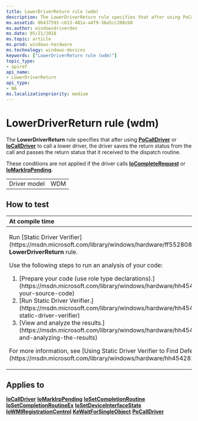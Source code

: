 ```yaml
---
title: LowerDriverReturn rule (wdm)
description: The LowerDriverReturn rule specifies that after using PoCallDriver or IoCallDriver to call a lower driver, the driver saves the return status from the call and passes the return status that it received to the dispatch routine.
ms.assetid: 0b437591-c613-481a-a4f9-36a5cc208cb0
ms.author: windowsdriverdev
ms.date: 05/21/2018
ms.topic: article
ms.prod: windows-hardware
ms.technology: windows-devices
keywords: ["LowerDriverReturn rule (wdm)"]
topic_type:
- apiref
api_name:
- LowerDriverReturn
api_type:
- NA
ms.localizationpriority: medium
---
```


# LowerDriverReturn rule (wdm)


The **LowerDriverReturn** rule specifies that after using [**PoCallDriver**](https://msdn.microsoft.com/library/windows/hardware/ff559654) or [**IoCallDriver**](https://msdn.microsoft.com/library/windows/hardware/ff548336) to call a lower driver, the driver saves the return status from the call and passes the return status that it received to the dispatch routine.

These conditions are not applied if the driver calls [**IoCompleteRequest**](https://msdn.microsoft.com/library/windows/hardware/ff548343) or [**IoMarkIrpPending**](https://msdn.microsoft.com/library/windows/hardware/ff549422).

|              |     |
|--------------|-----|
| Driver model | WDM |

How to test
-----------

<table>
<colgroup>
<col width="100%" />
</colgroup>
<thead>
<tr class="header">
<th align="left">At compile time</th>
</tr>
</thead>
<tbody>
<tr class="odd">
<td align="left"><p>Run [Static Driver Verifier](https://msdn.microsoft.com/library/windows/hardware/ff552808) and specify the <strong>LowerDriverReturn</strong> rule.</p>
Use the following steps to run an analysis of your code:
<ol>
<li>[Prepare your code (use role type declarations).](https://msdn.microsoft.com/library/windows/hardware/hh454281#preparing-your-source-code)</li>
<li>[Run Static Driver Verifier.](https://msdn.microsoft.com/library/windows/hardware/hh454281#running-static-driver-verifier)</li>
<li>[View and analyze the results.](https://msdn.microsoft.com/library/windows/hardware/hh454281#viewing-and-analyzing-the-results)</li>
</ol>
<p>For more information, see [Using Static Driver Verifier to Find Defects in Drivers](https://msdn.microsoft.com/library/windows/hardware/hh454281).</p></td>
</tr>
</tbody>
</table>

Applies to
----------

[**IoCallDriver**](https://msdn.microsoft.com/library/windows/hardware/ff548336)
[**IoMarkIrpPending**](https://msdn.microsoft.com/library/windows/hardware/ff549422)
[**IoSetCompletionRoutine**](https://msdn.microsoft.com/library/windows/hardware/ff549679)
[**IoSetCompletionRoutineEx**](https://msdn.microsoft.com/library/windows/hardware/ff549686)
[**IoSetDeviceInterfaceState**](https://msdn.microsoft.com/library/windows/hardware/ff549700)
[**IoWMIRegistrationControl**](https://msdn.microsoft.com/library/windows/hardware/ff550480)
[**KeWaitForSingleObject**](https://msdn.microsoft.com/library/windows/hardware/ff553350)
[**PoCallDriver**](https://msdn.microsoft.com/library/windows/hardware/ff559654)
 

 





